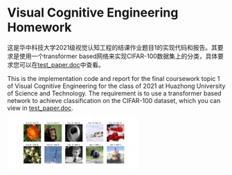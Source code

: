 # Visual Cognitive Engineering Homework
这是华中科技大学2021级视觉认知工程的结课作业题目1的实现代码和报告。其要求是使用一个transformer based网络来实现CIFAR-100数据集上的分类，具体要求您可以在[test_paper.doc](https://github.com/lewiswlker/Visual-Cognitive-Engineering-Homework/blob/main/test_paper.doc)中查看。

This is the implementation code and report for the final coursework topic 1 of Visual Cognitive Engineering for the class of 2021 at Huazhong University of Science and Technology. The requirement is to use a transformer based network to achieve classification on the CIFAR-100 dataset, which you can view in [test_paper.doc](https://github.com/lewiswlker/Visual-Cognitive-Engineering-Homework/blob/main/test_paper.doc).

<img src="https://github.com/lewiswlker/Visual-Cognitive-Engineering-Homework/blob/main/Pretrained_code%26results/epoch_21.png" width="300">
